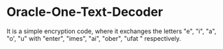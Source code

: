 # Oracle-One-Text-Decoder
It is a simple encryption code, where it exchanges the letters "e", "i", "a", "o', "u" with "enter", "imes", "ai", "ober", "ufat " respectively.
